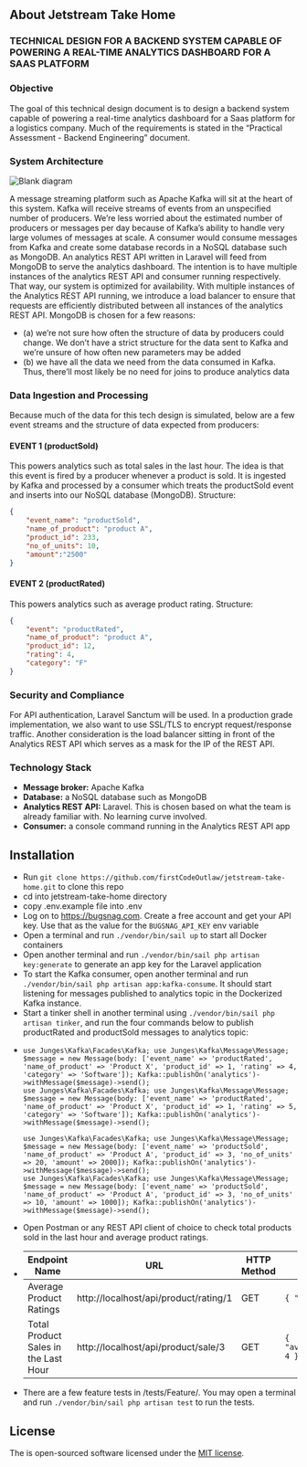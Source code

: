 ## About Jetstream Take Home

### TECHNICAL DESIGN FOR A BACKEND SYSTEM CAPABLE OF POWERING A REAL-TIME ANALYTICS DASHBOARD FOR A SAAS PLATFORM

### Objective
The goal of this technical design document is to design a backend system capable of powering a real-time analytics dashboard for a Saas platform for a logistics company. Much of the requirements is stated in the “Practical Assessment - Backend Engineering” document.

### System Architecture
![Blank diagram](https://github.com/firstCodeOutlaw/jetstream-take-home/assets/28225474/e68cb7b5-2deb-45c6-bca5-28ffccf651e3)

A message streaming platform such as Apache Kafka will sit at the heart of this system.
Kafka will receive streams of events from an unspecified number of producers. We’re less worried about the estimated number of producers or messages per day because of Kafka’s ability to handle very large volumes of messages at scale.
A consumer would consume messages from Kafka and create some database records in a NoSQL database such as MongoDB. An analytics REST API written in Laravel will feed from MongoDB to serve the analytics dashboard.
The intention is to have multiple instances of the analytics REST API and consumer running respectively. That way, our system is optimized for availability. With multiple instances of the Analytics REST API running, we introduce a load balancer to ensure that requests are efficiently distributed between all instances of the analytics REST API. 
MongoDB is chosen for a few reasons:
- (a) we’re not sure how often the structure of data by producers could change. We don’t have a strict structure for the data sent to Kafka and we’re unsure of how often new parameters may be added
- (b) we have all the data we need from the data consumed in Kafka. Thus, there’ll most likely be no need for joins to produce analytics data

### Data Ingestion and Processing
Because much of the data for this tech design is simulated, below are a few event streams and the structure of data expected from producers:

#### EVENT 1 (productSold)
This powers analytics such as total sales in the last hour. The idea is that this event is fired by a producer whenever a product is sold. It is ingested by Kafka and processed by a consumer which treats the productSold event and inserts into our NoSQL database (MongoDB).
Structure:
```json
{
    "event_name": "productSold",
    "name_of_product": "product A",
    "product_id": 233,
    "no_of_units": 10,
    "amount":"2500"
}
```

#### EVENT 2 (productRated)
This powers analytics such as average product rating.
Structure:
```json
{
    "event": "productRated",
    "name_of_product": "product A",
    "product_id": 12,
    "rating": 4,
    "category": "F"
}
```

### Security and Compliance
For API authentication, Laravel Sanctum will be used.
In a production grade implementation, we also want to use SSL/TLS to encrypt request/response traffic.
Another consideration is the load balancer sitting in front of the Analytics REST API which serves as a mask for the IP of the REST API.

### Technology Stack
- **Message broker:** Apache Kafka
- **Database:** a NoSQL database such as MongoDB
- **Analytics REST API:** Laravel. This is chosen based on what the team is already familiar with. No learning curve involved.
- **Consumer:** a console command running in the Analytics REST API app


## Installation
- Run `git clone https://github.com/firstCodeOutlaw/jetstream-take-home.git` to clone this repo
- cd into jetstream-take-home directory
- copy .env.example file into .env
- Log on to https://bugsnag.com. Create a free account and get your API key. Use that as the value for the `BUGSNAG_API_KEY` env variable
- Open a terminal and run `./vendor/bin/sail up` to start all Docker containers
- Open another terminal and run `./vendor/bin/sail php artisan key:generate` to generate an app key for the Laravel application
- To start the Kafka consumer, open another terminal and run `./vendor/bin/sail php artisan app:kafka-consume`. It should start listening for messages published to analytics topic in the Dockerized Kafka instance.
- Start a tinker shell in another terminal using `./vendor/bin/sail php artisan tinker`, and run the four commands below to publish productRated and productSold messages to analytics topic:
- ```
  use Junges\Kafka\Facades\Kafka; use Junges\Kafka\Message\Message; $message = new Message(body: ['event_name' => 'productRated', 'name_of_product' => 'Product X', 'product_id' => 1, 'rating' => 4, 'category' => 'Software']); Kafka::publishOn('analytics')->withMessage($message)->send();
  use Junges\Kafka\Facades\Kafka; use Junges\Kafka\Message\Message; $message = new Message(body: ['event_name' => 'productRated', 'name_of_product' => 'Product X', 'product_id' => 1, 'rating' => 5, 'category' => 'Software']); Kafka::publishOn('analytics')->withMessage($message)->send();
  
  use Junges\Kafka\Facades\Kafka; use Junges\Kafka\Message\Message; $message = new Message(body: ['event_name' => 'productSold', 'name_of_product' => 'Product A', 'product_id' => 3, 'no_of_units' => 20, 'amount' => 2000]); Kafka::publishOn('analytics')->withMessage($message)->send();
  use Junges\Kafka\Facades\Kafka; use Junges\Kafka\Message\Message; $message = new Message(body: ['event_name' => 'productSold', 'name_of_product' => 'Product A', 'product_id' => 3, 'no_of_units' => 10, 'amount' => 1000]); Kafka::publishOn('analytics')->withMessage($message)->send();
  ```
- Open Postman or any REST API client of choice to check total products sold in the last hour and average product ratings.
- | Endpoint Name                        | URL                          | HTTP Method | Sample Response         |
  |--------------------------------------|--------------------------------------|-------------|-------------------------|
  | Average Product Ratings              | http://localhost/api/product/rating/1 | GET         | `{ "total": 3000 }`       |
  | Total Product Sales in the Last Hour | http://localhost/api/product/sale/3  | GET         | `{ "average_rating": 4 }` |
- There are a few feature tests in /tests/Feature/. You may open a terminal and run `./vendor/bin/sail php artisan test` to run the tests.

## License

The is open-sourced software licensed under the [MIT license](https://opensource.org/licenses/MIT).
